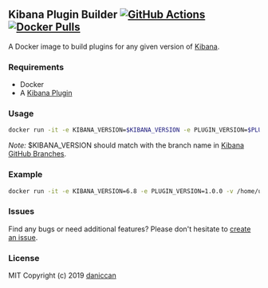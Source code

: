 ## Kibana Plugin Builder [![GitHub Actions](https://github.com/daniccan/kibana-plugin-builder/workflows/Deploy%20to%20DockerHub/badge.svg)](https://github.com/daniccan/kibana-plugin-builder) [![Docker Pulls](https://img.shields.io/docker/pulls/daniccan/kibana-plugin-builder.svg)](https://hub.docker.com/r/daniccan/kibana-plugin-builder)

A Docker image to build plugins for any given version of [Kibana](https://github.com/elastic/kibana).

### Requirements

- Docker
- A [Kibana Plugin](https://github.com/elastic/kibana/tree/master/packages/kbn-plugin-generator)

### Usage

```bash
docker run -it -e KIBANA_VERSION=$KIBANA_VERSION -e PLUGIN_VERSION=$PLUGIN_VERSION -v $KIBANA_PLUGIN_PATH:/kibana-extra/kibana-plugin --rm daniccan/kibana-plugin-builder
```

*Note:* $KIBANA_VERSION should match with the branch name in [Kibana GitHub Branches](https://github.com/elastic/kibana/branches/active).

### Example

```bash
docker run -it -e KIBANA_VERSION=6.8 -e PLUGIN_VERSION=1.0.0 -v /home/username/my_plugin:/kibana-extra/kibana-plugin --rm daniccan/kibana-plugin-builder
```

### Issues

Find any bugs or need additional features? Please don't hesitate to [create an issue](https://github.com/daniccan/kibana-plugin-builder/issues/new).

### License

MIT Copyright (c) 2019 [daniccan](https://github.com/daniccan)
